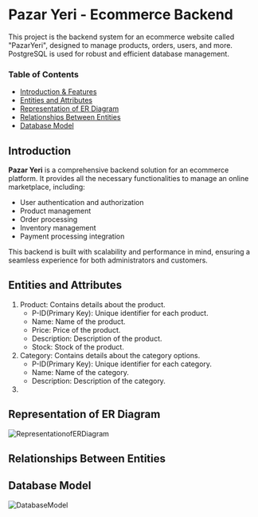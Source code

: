 #  Pazar Yeri - Ecommerce Backend

This project is the backend system for an ecommerce website called "PazarYeri", designed to manage products, orders, users, and more. 
PostgreSQL is used for robust and efficient database management.

### Table of Contents
- [Introduction & Features](#introduction)
- [Entities and Attributes](#entities-and-attributes)
- [Representation of ER Diagram](#representation-of-er-diagram)
- [Relationships Between Entities](#relationships-between-entities)
- [Database Model](#database-model)

## Introduction

**Pazar Yeri** is a comprehensive backend solution for an ecommerce platform. It provides all the necessary functionalities to manage an online marketplace, including:

- User authentication and authorization
- Product management
- Order processing
- Inventory management
- Payment processing integration

This backend is built with scalability and performance in mind, ensuring a seamless experience for both administrators and customers.

## Entities and Attributes
1. Product: Contains details about the product.
   - P-ID(Primary Key): Unique identifier for each product.
   - Name: Name of the product.
   - Price: Price of the product.
   - Description: Description of the product.
   - Stock: Stock of the product.
2. Category: Contains details about the category options.
   - P-ID(Primary Key): Unique identifier for each category.
   - Name: Name of the category.
   - Description: Description of the category.
3. 


## Representation of ER Diagram

![RepresentationofERDiagram](https://github.com/ilsusunal/PazarYeri-backend/assets/148697098/4caee880-19a4-4f98-aadd-352c6d04b327)

## Relationships Between Entities

## Database Model

![DatabaseModel](https://github.com/ilsusunal/PazarYeri-backend/assets/148697098/b353aa72-784f-4110-acc9-f4e7c4b962e3)


